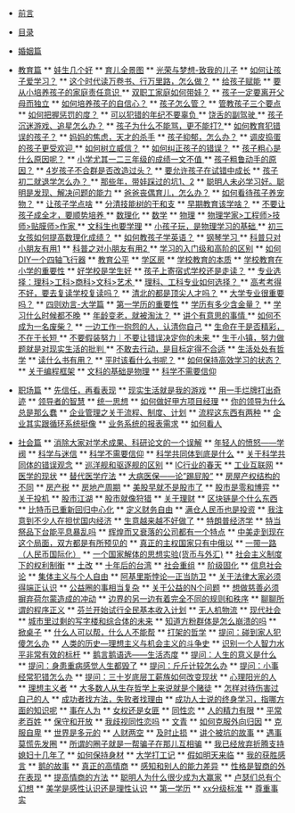 * [前言](/preface) 
* [目录](/content)
* [婚姻篇](/marriage/contents-of-marriage)

* [教育篇](/education/contents-of-education)
** [娃生几个好](/education/article1)
** [育儿全景图](/education/article2)
** [光荣与梦想-致我的儿子](/education/article3)
** [如何让孩子爱学习？](/education/article4)
** [这个时代读万卷书、行万里路，怎么做？](/education/article5)
** [给孩子赋能](/education/article6)
** [要从小培养孩子的家庭责任意识 ](/education/article7)
** [双职工家庭如何带娃？](/education/article8)
** [孩子一定要离开父母而独立](/education/article9)
** [如何培养孩子的自信心？](/education/article10)
** [孩子怎么管？](/education/article11)
** [管教孩子三个要点](/education/article12)
** [如何把握惩罚的度？](/education/article13)
** [可以犯错的年纪不要辜负 ](/education/article14)
** [饶舌的副驾驶 ](/education/article15)
** [孩子沉迷游戏、追星怎么办？](/education/article16)
** [孩子为什么不能骂，更不能打? ](/education/article17)
** [如何教育犯错误的孩子？](/education/article18)
** [妈妈的焦虑，天才的杀手](/education/article19)
** [孩子抑郁，怎么办？](/education/article20)
** [调皮捣蛋的孩子更受欢迎 ](/education/article21)
** [如何树立威信？](/education/article22)
** [如何纠正孩子的错误？](/education/article23)
** [孩子粗心是什么原因呢？](/education/article24)
** [小学尤其一二三年级的成绩一文不值 ](/education/article25)
** [孩子粗鲁动手的原因？](/education/article26)
** [4岁孩子不合群是否改造过头？](/education/article27)
** [要允许孩子在试错中成长](/education/article28)
** [孩子初二就退学怎么办？ ](/education/article29)
** [那些年，带娃踩过的坑1、2](/education/article30)
** [聪明人未必学习好。聪明是发现、解决问题的能力](/education/article31)
** [爸爸丧偶育儿，怎么办？](/education/article32)
** [如何看待孩子养宠物？](/education/article33)
** [让孩子学点啥](/education/article34)
** [分清技能树的干和支](/education/article35)
** [早期教育该学啥？](/education/article36)
** [不要让孩子成全才，要顺势培养 ](/education/article37)
** [数理化](/education/article38)
** [数学](/education/article39)
** [物理](/education/article40)
** [物理学家>工程师>技师>贴膜师>作家 ](/education/article41)
** [文科生也要学理](/education/article42)
** [小孩子玩，是物理学习的基础 ](/education/article43)
** [初三女孩如何提高数理化成绩？](/education/article44)
** [如何教孩子学英语？](/education/article45)
** [钢琴学习 ](/education/article46)
** [科普只对小朋友有用1](/education/article47)
** [科普之对小朋友有用2 ](/education/article48)
** [学习的入门级和高阶的区别](/education/article49)
** [如何DIY一个四轴飞行器](/education/article50)
** [教育公平](/education/article51)
** [学区房](/education/article52)
** [学校教育的本质](/education/article53)
** [学校教育在小学的重要性](/education/article54)
** [好学校是学生好](/education/article55)
** [孩子上寄宿式学校还是走读？](/education/article56)
** [专业选择：理科>工科>商科>文科>艺术 ](/education/article57)
** [理科、工科专业如何选择？ ](/education/article58)
** [高考考得不好，要去复读学校复读吗？](/education/article59)
** [清北的都是顶尖人才吗？](/education/article60)
** [大学专业很重要吗？](/education/article61)
** [四则劝言-大学篇](/education/article62)
** [第一学历的重要性](/education/article63)
** [学历有多少含金量？](/education/article64)
** [学习什么时候都不晚](/education/article65)
** [年龄变老，就被淘汰？](/education/article66)
** [讲个有意思的事情 ](/education/article67)
** [如何不成为一名废柴？](/education/article68)
** [一边工作一抱怨的人，认清你自己](/education/article69)
** [生命在于是否精彩，不在于长短 ](/education/article70)
** [不要假装努力｜不要让错误决定你的未来 ](/education/article71)
** [生于小镇，努力做题就是对现实生活的批判 ](/education/article72)
** [不敢去行动，是目标定得不合适](/education/article73)
** [生活处处有哲学](/education/article74)
** [读什么书有用？](/education/article75)
** [平时该看什么书呢？](/education/article76)
** [如何保持高效学习的状态？](/education/article77)
** [关于编程框架](/education/article78)
** [文科的基础是物理](/education/article79)
** [科学不需要信仰](/education/article80)
* [职场篇](/work/contents-of-work)
** [先信任，再看表现](/work/article1)
** [现实生活就是我的游戏](/work/article2)
** [用一手烂牌打出奇迹](/work/article3)
** [领导者的智慧](/work/article4)
** [统一思想](/work/article5)
** [如何做好甲方项目经理](/work/article6)
** [你的领导为什么总是那么蠢](/work/article7)
** [企业管理之关于流程、制度、计划](/work/article8)
** [流程这东西有两种](/work/article9)
** [企业其实跟循环系统挺像](/work/article10)
** [业务系统的报表需求](/work/article11)
** [如何看人](/work/article12)
* [社会篇](/social/contents-of-social)
** [消除大家对学术成果、科研论文的一个误解](/social/article1)
** [年轻人的愤怒——学阀](/social/article2)
** [科学与迷信](/social/article3)
** [科学不需要信仰](/social/article4)
** [科学共同体到底是什么](/social/article5)
** [关于科学共同体的错误观念](/social/article6)
** [巡洋舰和驱逐舰的区别](/social/article7)
** [IC行业的春天](/social/article8)
** [工业互联网](/social/article9)
** [医学的现状](/social/article10)
** [替代医学疗法](/social/article11)
** [大病医保——论”踢屁股”](/social/article12)
** [房屋产权结构的不同](/social/article13)
** [房产税](/social/article14)
** [房地产周期](/social/article15)
** [美股早就不是股市了](/social/article16)
** [股市是零和博弈](/social/article17)
** [关于投机](/social/article18)
** [股市江湖](/social/article20)
** [股市就像狩猎](/social/article21)
** [关于理财](/social/article22)
** [区块链是个什么东西](/social/article23)
** [比特币已重新回归中心化](/social/article24)
** [定义财务自由](/social/article25)
** [满仓人民币也是投资](/social/article26)
** [我注意到不少人在担忧国内经济](/social/article27)
** [生意越来越不好做了](/social/article28)
** [特朗普经济学](/social/article29)
** [特当祭品下台能平息暴乱吗](/social/article30)
** [辉煌而又衰落的公司都有一个特点](/social/article31)
** [中美走到现在这个局面，双方都是有所预见的](/social/article32)
** [真正的主权国家只有中俄以](/social/article33)
** [一带一路（人民币国际化）](/social/article2934)
** [一个国家解体的思想实验(货币与外汇)](/social/article35)
** [社会主义制度下的权利制衡](/social/article36)
** [土改](/social/article37)
** [十年后的台湾](/social/article38)
** [社会重组](/social/article39)
** [阶级固化](/social/article40)
** [信息社会论](/social/article41)
** [集体主义与个人自由](/social/article43)
** [阿基里斯悖论—正当防卫](/social/article44)
** [关于法律大家必须得端正认识](/social/article45)
** [公益圈的事相当复杂](/social/article46)
** [关于公益的N个问题](/social/article47)
** [想做慈善必须摒弃荷尔蒙造成的冲动](/social/article48)
** [边界的另一边有着完全不同的规则和秩序](/social/article50)
** [聊聊所谓的程序正义](/social/article51)
** [芬兰开始试行全民基本收入计划](/social/article52)
** [无人机物流](/social/article53)
** [现代社会](/social/article54)
** [城市里过剩的写字楼和综合体的未来](/social/article55)
** [知道方粉群体是怎么崩溃的吗](/social/article56)
** [掀桌子](/social/article57)
** [什么人可以帮，什么人不能帮](/social/article58)
** [打架的哲学](/social/article59)
** [提问：碰到家人犯傻怎么办](/social/article60)
** [人类的历史—理想主义与机会主义的斗争史](/social/article61)
** [识别一个人智力水平非常有效的标杆](/social/article62)
** [鹅言鹅语选——生活态度](/social/article63)
** [提问：人生的意义是什么](/social/article65)
** [提问：身患重病感觉人生都毁了](/social/article66)
** [提问：斤斤计较怎么办](/social/article67)
** [提问：小事经常犯错怎么办](/social/article68)
** [提问：三十岁底层工薪族如何改变现状](/social/article69)
** [心理阳光的人](/social/article70)
** [理想主义者](/social/article71)
** [大多数人从生存哲学上来说就是个赌徒](/social/article72)
** [怎样对待伤害过自己的人](/social/article73)
** [成功者找方法，失败者找理由](/social/article74)
** [成功人士说的终身学习，指哪方面的知识呢](/social/article75)
** [事在人为](/social/article76)
** [女权还是女匪](/social/article77)
** [同性恋](/social/article78)
** [人的精力有限](/social/article79)
** [平常老百姓](/social/article80)
** [保守和开放](/social/article81)
** [我歧视同性恋吗](/social/article82)
** [文青](/social/article83)
** [如何克服外向归因](/social/article84)
** [克服自卑](/social/article85)
** [世界是多元的](/social/article86)
** [人财两空](/social/article87)
** [及时止损](/social/article88)
** [讲个被坑的故事](/social/article89)
** [遇事莫慌先发圈](/social/article90)
** [所谓的圈子就是一帮骗子在那儿互相骗](/social/article91)
** [我已经放弃折腾支持媳妇十几年了](/social/article92)
** [如何保持身材](/social/article93)
** [大学打工记](/social/article94)
** [假如明天来临](/social/article95)
** [我的获胜感言](/social/article96)
** [鹅的故事](/social/article97)
** [真正的高情商](/social/article98)
** [感知和别人的能力差异](/social/article99)
** [性格是智商的外在表现](/social/article100)
** [提高情商的方法](/social/article101)
** [聪明人为什么很少成为大赢家](/social/article102)
** [卢瑟们总有个幻想](/social/article103)
** [美学是感性认识还是理性认识](/social/article104)
** [第一学历](/social/article105)
** [xx分级标准](/social/article106)
** [尊重事实](/social/article107)